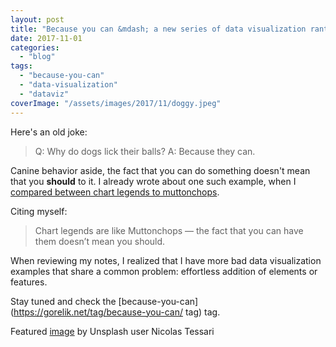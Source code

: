 ```yaml
---
layout: post
title: "Because you can &mdash; a new series of data visualization rants"
date: 2017-11-01
categories: 
  - "blog"
tags: 
  - "because-you-can"
  - "data-visualization"
  - "dataviz"
coverImage: "/assets/images/2017/11/doggy.jpeg"
---
```


Here's an old joke:

> Q: Why do dogs lick their balls? A: Because they can.

Canine behavior aside, the fact that you can do something doesn't mean that you **should** to it. I already wrote about one such example, when I [compared between chart legends to muttonchops](https://gorelik.net/2017/04/12/chart-legends-and-the-muttonchops/).

Citing myself:

> Chart legends are like Muttonchops — the fact that you can have them doesn’t mean you should.

When reviewing my notes, I realized that I have more bad data visualization examples that share a common problem: effortless addition of elements or features.

Stay tuned and check the [because-you-can](https://gorelik.net/tag/because-you-can/ tag) tag.

Featured [image](https://unsplash.com/photos/BHh-jKrTIoU) by Unsplash user Nicolas Tessari
